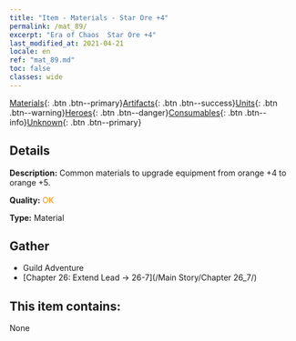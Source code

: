 ```yaml
---
title: "Item - Materials - Star Ore +4"
permalink: /mat_89/
excerpt: "Era of Chaos  Star Ore +4"
last_modified_at: 2021-04-21
locale: en
ref: "mat_89.md"
toc: false
classes: wide
---
```

 [Materials](/Items/){: .btn .btn--primary}[Artifacts](/Items/Artifacts/){: .btn .btn--success}[Units](/Items/Units/){: .btn .btn--warning}[Heroes](/Items/Heroes/){: .btn .btn--danger}[Consumables](/Items/Consumables/){: .btn .btn--info}[Unknown](/Items/Unknown/){: .btn .btn--primary}

## Details
 **Description:** Common materials to upgrade equipment from orange +4 to orange +5.

 **Quality:** <span style="color: #FF8C00">OK</span>

 **Type:** Material

## Gather

*    Guild Adventure 
*    [Chapter 26: Extend Lead -> 26-7](/Main Story/Chapter 26_7/) 

## This item contains:

  None

